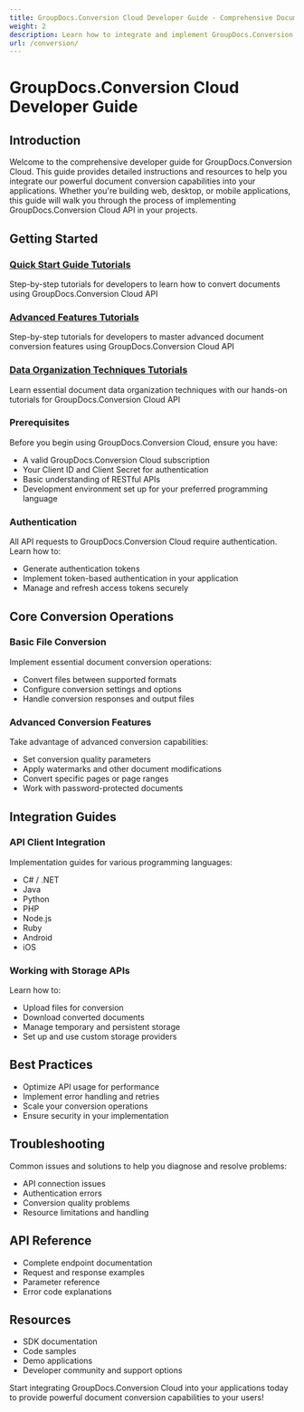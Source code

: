 ```yaml
---
title: GroupDocs.Conversion Cloud Developer Guide - Comprehensive Documentation for API Integration
weight: 2
description: Learn how to integrate and implement GroupDocs.Conversion Cloud API in your applications with our detailed developer guide covering authentication, file conversion workflows, best practices, and troubleshooting.
url: /conversion/
---
```


# GroupDocs.Conversion Cloud Developer Guide

## Introduction

Welcome to the comprehensive developer guide for GroupDocs.Conversion Cloud. This guide provides detailed instructions and resources to help you integrate our powerful document conversion capabilities into your applications. Whether you're building web, desktop, or mobile applications, this guide will walk you through the process of implementing GroupDocs.Conversion Cloud API in your projects.

## Getting Started

### [Quick Start Guide Tutorials](/conversion/quick-start-guide/)
Step-by-step tutorials for developers to learn how to convert documents using GroupDocs.Conversion Cloud API

### [Advanced Features Tutorials](/conversion/advanced-features/)
Step-by-step tutorials for developers to master advanced document conversion features using GroupDocs.Conversion Cloud API

### [Data Organization Techniques Tutorials](/conversion/data-organization/)
Learn essential document data organization techniques with our hands-on tutorials for GroupDocs.Conversion Cloud API

### Prerequisites

Before you begin using GroupDocs.Conversion Cloud, ensure you have:

- A valid GroupDocs.Conversion Cloud subscription
- Your Client ID and Client Secret for authentication
- Basic understanding of RESTful APIs
- Development environment set up for your preferred programming language

### Authentication

All API requests to GroupDocs.Conversion Cloud require authentication. Learn how to:

- Generate authentication tokens
- Implement token-based authentication in your application
- Manage and refresh access tokens securely

## Core Conversion Operations

### Basic File Conversion

Implement essential document conversion operations:

- Convert files between supported formats
- Configure conversion settings and options
- Handle conversion responses and output files

### Advanced Conversion Features

Take advantage of advanced conversion capabilities:

- Set conversion quality parameters
- Apply watermarks and other document modifications
- Convert specific pages or page ranges
- Work with password-protected documents

## Integration Guides

### API Client Integration

Implementation guides for various programming languages:

- C# / .NET
- Java
- Python
- PHP
- Node.js
- Ruby
- Android
- iOS

### Working with Storage APIs

Learn how to:

- Upload files for conversion
- Download converted documents
- Manage temporary and persistent storage
- Set up and use custom storage providers

## Best Practices

- Optimize API usage for performance
- Implement error handling and retries
- Scale your conversion operations
- Ensure security in your implementation

## Troubleshooting

Common issues and solutions to help you diagnose and resolve problems:

- API connection issues
- Authentication errors
- Conversion quality problems
- Resource limitations and handling

## API Reference

- Complete endpoint documentation
- Request and response examples
- Parameter reference
- Error code explanations

## Resources

- SDK documentation
- Code samples
- Demo applications
- Developer community and support options

Start integrating GroupDocs.Conversion Cloud into your applications today to provide powerful document conversion capabilities to your users!
